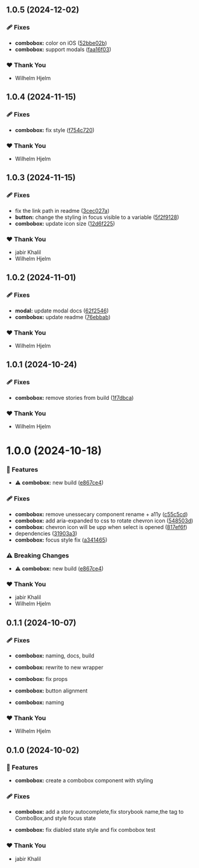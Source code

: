 ## 1.0.5 (2024-12-02)

### 🩹 Fixes

- **combobox:** color on iOS ([52bbe02b](https://github.com/migrationsverket/midas/commit/52bbe02b))
- **combobox:** support modals ([faa16f03](https://github.com/migrationsverket/midas/commit/faa16f03))

### ❤️  Thank You

- Wilhelm Hjelm

## 1.0.4 (2024-11-15)

### 🩹 Fixes

- **combobox:** fix style ([f754c720](https://github.com/migrationsverket/midas/commit/f754c720))

### ❤️  Thank You

- Wilhelm Hjelm

## 1.0.3 (2024-11-15)

### 🩹 Fixes

- fix the link path in readme ([3cec027a](https://github.com/migrationsverket/midas/commit/3cec027a))
- **button:** change the styling in focus visible to a variable ([5f2f9128](https://github.com/migrationsverket/midas/commit/5f2f9128))
- **combobox:** update icon size ([12d6f225](https://github.com/migrationsverket/midas/commit/12d6f225))

### ❤️  Thank You

- jabir Khalil
- Wilhelm Hjelm

## 1.0.2 (2024-11-01)

### 🩹 Fixes

- **modal:** update modal docs ([62f2546](https://github.com/migrationsverket/midas/commit/62f2546))
- **combobox:** update readme ([76ebbab](https://github.com/migrationsverket/midas/commit/76ebbab))

### ❤️  Thank You

- Wilhelm Hjelm

## 1.0.1 (2024-10-24)

### 🩹 Fixes

- **combobox:** remove stories from build ([1f7dbca](https://github.com/migrationsverket/midas/commit/1f7dbca))

### ❤️  Thank You

- Wilhelm Hjelm

# 1.0.0 (2024-10-18)

### 🚀 Features

- ⚠️  **combobox:** new build ([e867ce4](https://github.com/migrationsverket/midas/commit/e867ce4))

### 🩹 Fixes

- **combobox:** remove unessecary component rename + a11y ([c55c5cd](https://github.com/migrationsverket/midas/commit/c55c5cd))
- **combobox:** add aria-expanded to css to rotate chevron icon ([548503d](https://github.com/migrationsverket/midas/commit/548503d))
- **combobox:** chevron icon will be upp when select is opened ([817ef6f](https://github.com/migrationsverket/midas/commit/817ef6f))
- dependencies ([31903a3](https://github.com/migrationsverket/midas/commit/31903a3))
- **combobox:** focus style fix ([a341465](https://github.com/migrationsverket/midas/commit/a341465))

### ⚠️  Breaking Changes

- ⚠️  **combobox:** new build ([e867ce4](https://github.com/migrationsverket/midas/commit/e867ce4))

### ❤️  Thank You

- jabir Khalil
- Wilhelm Hjelm

## 0.1.1 (2024-10-07)


### 🩹 Fixes

- **combobox:** naming, docs, build

- **combobox:** rewrite to new wrapper

- **combobox:** fix props

- **combobox:** button alignment

- **combobox:** naming


### ❤️  Thank You

- Wilhelm Hjelm

## 0.1.0 (2024-10-02)


### 🚀 Features

- **combobox:** create a combobox component with styling


### 🩹 Fixes

- **combobox:** add a story autocomplete,fix storybook name,the tag to ComboBox,and style focus state

- **combobox:** fix diabled state style and fix combobox test


### ❤️  Thank You

- jabir Khalil